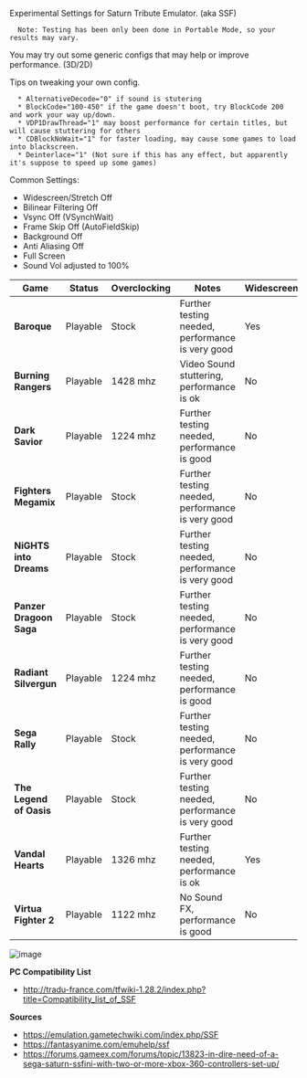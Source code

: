 Experimental Settings for Saturn Tribute Emulator. (aka SSF)

      Note: Testing has been only been done in Portable Mode, so your results may vary.
      
You may try out some generic configs that may help or improve performance. (3D/2D) 

Tips on tweaking your own config.

      * AlternativeDecode="0" if sound is stutering
      * BlockCode="100-450" if the game doesn't boot, try BlockCode 200 and work your way up/down.
      * VDP1DrawThread="1" may boost performance for certain titles, but will cause stuttering for others
      * CDBlockNoWait="1" for faster loading, may cause some games to load into blackscreen.
      * Deinterlace="1" (Not sure if this has any effect, but apparently it's suppose to speed up some games)

Common Settings:
* Widescreen/Stretch Off 
* Bilinear Filtering Off
* Vsync Off (VSynchWait)
* Frame Skip Off (AutoFieldSkip)
* Background Off
* Anti Aliasing Off
* Full Screen
* Sound Vol adjusted to 100%

| Game | Status | Overclocking | Notes | Widescreen |
| --- | --- | --- | --- | --- |
| **Baroque** | Playable | Stock | Further testing needed, performance is very good | Yes |
| **Burning Rangers** | Playable | 1428 mhz | Video Sound stuttering, performance is ok | No |
| **Dark Savior** | Playable | 1224 mhz | Further testing needed, performance is good | No |
| **Fighters Megamix** | Playable | Stock | Further testing needed, performance is very good | No |
| **NiGHTS into Dreams** | Playable | Stock | Further testing needed, performance is very good | No |
| **Panzer Dragoon Saga** | Playable | Stock | Further testing needed, performance is very good | No |
| **Radiant Silvergun** | Playable | 1224 mhz | Further testing needed, performance is good | No |
| **Sega Rally** | Playable | Stock | Further testing needed, performance is very good | No |
| **The Legend of Oasis** | Playable | Stock | Further testing needed, performance is very good | No |
| **Vandal Hearts** | Playable | 1326 mhz | Further testing needed, performance is ok | Yes |
| **Virtua Fighter 2** | Playable | 1122 mhz | No Sound FX, performance is good | No |

![image](https://user-images.githubusercontent.com/2754819/137221201-849009fc-6fdf-479d-89fc-45dd62dc272f.png)

**PC Compatibility List**
* http://tradu-france.com/tfwiki-1.28.2/index.php?title=Compatibility_list_of_SSF


**Sources**
* https://emulation.gametechwiki.com/index.php/SSF
* https://fantasyanime.com/emuhelp/ssf
* https://forums.gameex.com/forums/topic/13823-in-dire-need-of-a-sega-saturn-ssfini-with-two-or-more-xbox-360-controllers-set-up/
